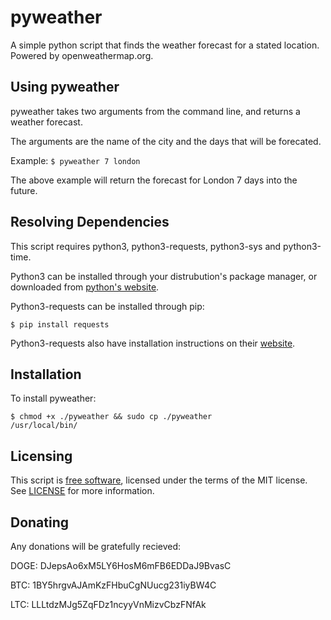 pyweather
=========

A simple python script that finds the weather forecast for a stated location.
Powered by openweathermap.org.

Using pyweather
---------------

pyweather takes two arguments from the command line, and returns a weather forecast.

The arguments are the name of the city and the days that will be forecated.

Example: <code>$ pyweather 7 london</code>

The above example will return the forecast for London 7 days into the future. 

Resolving Dependencies
----------------------
This script requires python3, python3-requests, python3-sys and python3-time.

Python3 can be installed through your distrubution's package manager, or downloaded from 
[python's website](https://www.python.org/).

Python3-requests can be installed through pip:

<code>$ pip install requests</code>

Python3-requests also have installation instructions on their 
[website](http://docs.python-requests.org/en/latest/user/install/#install).

Installation
------------

To install pyweather:

<code>$ chmod +x ./pyweather && sudo cp ./pyweather /usr/local/bin/</code>

Licensing
---------

This script is [free software](http://gnu.org/philosophy/free-sw.html), licensed
under the terms of the MIT license. See [LICENSE](LICENSE) for more information.

Donating
---------

Any donations will be gratefully recieved:

DOGE: DJepsAo6xM5LY6HosM6mFB6EDDaJ9BvasC

BTC:  1BY5hrgvAJAmKzFHbuCgNUucg231iyBW4C

LTC:  LLLtdzMJg5ZqFDz1ncyyVnMizvCbzFNfAk
